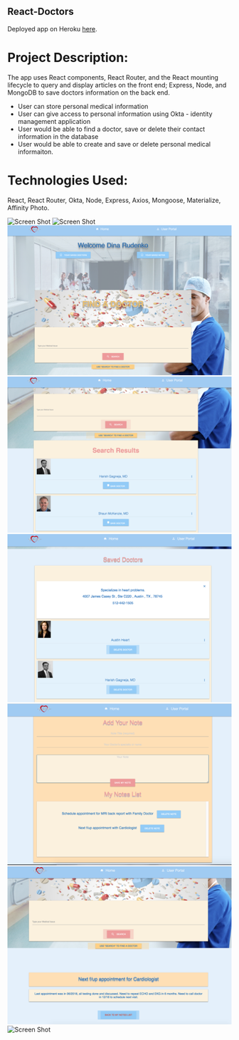 
## React-Doctors

Deployed app on Heroku [here](https://nameless-mesa-54963.herokuapp.com/).

# Project Description:

The app uses React components, React Router, and the React mounting lifecycle to query and display articles on the front end; Express, Node, and MongoDB to save doctors information on the back end.



* User can store personal medical information
* User can give access to personal information using Okta - identity management application
* User would be able to find a doctor, save or delete their contact information in the database
* User would be able to create and save or delete personal medical informaiton.


# Technologies Used: 

React, React Router, Okta, Node, Express, Axios, Mongoose, Materialize, Affinity Photo. 

![Screen Shot](/client/public/images/screen1.png)
![Screen Shot](/client/public/images/screen2.png)
![Screen Shot](/client/public/images/screen3.png)
![Screen Shot](/client/public/images/screen4.png)
![Screen Shot](/client/public/images/screen5.png)
![Screen Shot](/client/public/images/screen6.png)
![Screen Shot](/client/public/images/screen7.png)
![Screen Shot](/client/public/images/doctor.gif)

